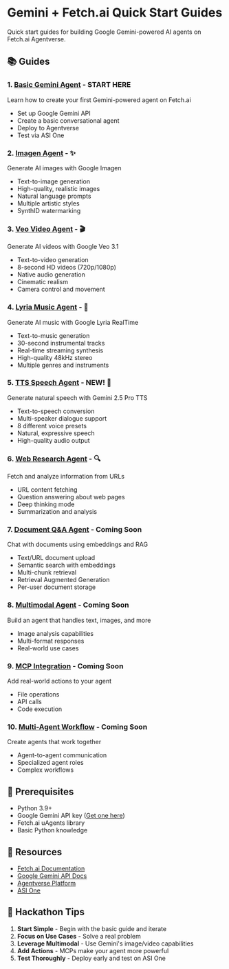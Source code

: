 # Gemini + Fetch.ai Quick Start Guides

Quick start guides for building Google Gemini-powered AI agents on Fetch.ai Agentverse.

## 📚 Guides

### 1. [Basic Gemini Agent](./01-basic-gemini-agent/) - **START HERE**
Learn how to create your first Gemini-powered agent on Fetch.ai
- Set up Google Gemini API
- Create a basic conversational agent
- Deploy to Agentverse
- Test via ASI One

### 2. [Imagen Agent](./02-imagen-agent/) - ✨
Generate AI images with Google Imagen
- Text-to-image generation
- High-quality, realistic images
- Natural language prompts
- Multiple artistic styles
- SynthID watermarking

### 3. [Veo Video Agent](./03-veo-video-agent/) - 🎬
Generate AI videos with Google Veo 3.1
- Text-to-video generation
- 8-second HD videos (720p/1080p)
- Native audio generation
- Cinematic realism
- Camera control and movement

### 4. [Lyria Music Agent](./04-lyria-music-agent/) - 🎵
Generate AI music with Google Lyria RealTime
- Text-to-music generation
- 30-second instrumental tracks
- Real-time streaming synthesis
- High-quality 48kHz stereo
- Multiple genres and instruments

### 5. [TTS Speech Agent](./05-tts-speech-agent/) - **NEW! 🎤**
Generate natural speech with Gemini 2.5 Pro TTS
- Text-to-speech conversion
- Multi-speaker dialogue support
- 8 different voice presets
- Natural, expressive speech
- High-quality audio output

### 6. [Web Research Agent](./06-web-research-agent/) - 🔍
Fetch and analyze information from URLs
- URL content fetching
- Question answering about web pages
- Deep thinking mode
- Summarization and analysis

### 7. [Document Q&A Agent](./07-document-qa-agent/) - Coming Soon
Chat with documents using embeddings and RAG
- Text/URL document upload
- Semantic search with embeddings
- Multi-chunk retrieval
- Retrieval Augmented Generation
- Per-user document storage

### 8. [Multimodal Agent](./08-multimodal-agent/) - Coming Soon
Build an agent that handles text, images, and more
- Image analysis capabilities
- Multi-format responses
- Real-world use cases

### 9. [MCP Integration](./09-mcp-integration/) - Coming Soon
Add real-world actions to your agent
- File operations
- API calls
- Code execution

### 10. [Multi-Agent Workflow](./10-multi-agent-workflow/) - Coming Soon
Create agents that work together
- Agent-to-agent communication
- Specialized agent roles
- Complex workflows

## 🚀 Prerequisites

- Python 3.9+
- Google Gemini API key ([Get one here](https://makersuite.google.com/app/apikey))
- Fetch.ai uAgents library
- Basic Python knowledge

## 📖 Resources

- [Fetch.ai Documentation](https://fetch.ai/docs)
- [Google Gemini API Docs](https://ai.google.dev/docs)
- [Agentverse Platform](https://agentverse.ai)
- [ASI One](https://asi.one)

## 🎯 Hackathon Tips

1. **Start Simple** - Begin with the basic guide and iterate
2. **Focus on Use Cases** - Solve a real problem
3. **Leverage Multimodal** - Use Gemini's image/video capabilities
4. **Add Actions** - MCPs make your agent more powerful
5. **Test Thoroughly** - Deploy early and test on ASI One

